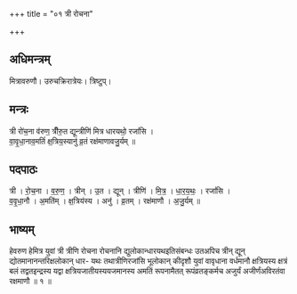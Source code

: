 +++
title = "०१ त्री रोचना"

+++
## अधिमन्त्रम्
मित्रावरुणौ। उरुचक्रिरात्रेयः। त्रिष्टुप्।

## मन्त्रः
त्री रो॑च॒ना व॑रुण॒ त्रीँरु॒त द्यून्त्रीणि॑ मित्र धारयथो॒ रजां॑सि ।  
वा॒वृ॒धा॒नाव॒मतिं॑ क्ष॒त्रिय॒स्यानु॑ व्र॒तं रक्ष॑माणावजु॒र्यम् ॥

## पदपाठः
त्री । रो॒च॒ना । व॒रु॒ण॒ । त्रीन् । उ॒त । द्यून् । त्रीणि॑ । मि॒त्र॒ । धा॒र॒य॒थः॒ । रजां॑सि ।  
व॒वृ॒धा॒नौ । अ॒मति॑म् । क्ष॒त्रिय॑स्य । अनु॑ । व्र॒तम् । रक्ष॑माणौ । अ॒जु॒र्यम् ॥

## भाष्यम्
हेवरुण हेमित्र युवां त्री त्रीणि रोचना रोचनानि द्युलोकान्धारयथइतिसंबन्धः उतअपिच त्रीन् द्यून् द्योतमानानन्तरिक्षलोकान् धार- यथः तथात्रीणिरजांसि भूलोकान् कीदृशौ युवां वावृधाना वर्धमानौ क्षत्रियस्य क्षत्रं बलं तद्वतइन्द्रस्य यद्वा क्षत्रियजातीयस्ययजमानस्य अमतिं रूपनामैतत् रूपंव्रतङ्कर्मच अजुर्यं अजीर्णंअविरतंवा रक्षमाणौ ॥ १ ॥